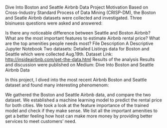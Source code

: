 Dive Into Boston and Seattle Airbnb Data
Project Motivation
Based on Cross-Industry Standard Process of Data Mining (CRISP-DM), the Boston and Seatle Airbnb datasets were collected and investigated. Three bisinuess questions were asked and answered:

Is there any noticeable difference between Seattle and Boston Airbnb?
What are the most important features to estimate Airbnb rental price?
What are the top amenities people needs most?
File Description
A Descriptive Jupyter Notebook
Two datasets: Detailed Listings data for Boston and Seattle which were collected Aug.19th. Dataset Link: http://insideairbnb.com/get-the-data.html
Results of the analysis
Results and discussion were published on Medium: Dive Into Boston and Seattle Airbnb Data

In this project, I dived into the most recent Airbnb Boston and Seattle dataset and found many interesting phenomenom:

We gathered the Boston and Seattle Airbnb data, and compare the two dataset.
We established a machine learning model to predict the rental price for both cities.
We took a look at the feature importance of the trained model and check if they make sense.
We list all the important amenities to get a better feeling how host can make more money by providing better services to meet customers’ need.
